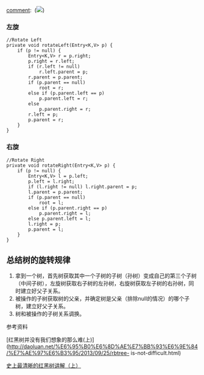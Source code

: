 [comment]: <image> (![](https://timgsa.baidu.com/timg?image&quality=80&size=b9999_10000&sec=1518346000523&di=868c4dd56f772a2c104980475b024dbb&imgtype=0&src=http%3A%2F%2Fpic2.ooopic.com%2F11%2F83%2F59%2F44b2OOOPIC2d_1024.jpg))
### 左旋

    
    
    //Rotate Left
    private void rotateLeft(Entry<K,V> p) {
        if (p != null) {
            Entry<K,V> r = p.right;
            p.right = r.left;
            if (r.left != null)
                r.left.parent = p;
            r.parent = p.parent;
            if (p.parent == null)
                root = r;
            else if (p.parent.left == p)
                p.parent.left = r;
            else
                p.parent.right = r;
            r.left = p;
            p.parent = r;
        }
    }
    

### 右旋

    
    
    //Rotate Right
    private void rotateRight(Entry<K,V> p) {
        if (p != null) {
            Entry<K,V> l = p.left;
            p.left = l.right;
            if (l.right != null) l.right.parent = p;
            l.parent = p.parent;
            if (p.parent == null)
                root = l;
            else if (p.parent.right == p)
                p.parent.right = l;
            else p.parent.left = l;
            l.right = p;
            p.parent = l;
        }
    }
    

## 总结树的旋转规律

  1. 拿到一个树，首先树获取其中一个子树的子树（孙树）变成自己的第三个子树（中间子树），左旋树获取右子树的左孙树，右旋树获取左子树的右孙树，同时建立好父子关系。
  2. 被操作的子树获取树的父亲，并确定树是父亲（排除null的情况）的哪个子树，建立好父子关系。
  3. 树和被操作的子树关系调换。

参考资料

[红黑树并没有我们想象的那么难(上)](http://daoluan.net/%E6%95%B0%E6%8D%AE%E7%BB%93%E6%9E%84/%E7%AE%97%E6%B3%95/2013/09/25/rbtree-
is-not-difficult.html)

[史上最清晰的红黑树讲解（上）](https://www.cnblogs.com/CarpenterLee/p/5503882.html)


[comment]: <tags> (树)
[comment]: <description> (树)
[comment]: <title> (树的旋转)
[comment]: <author> (夏洛之枫)